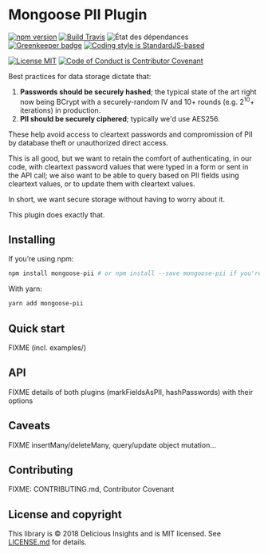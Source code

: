 # Mongoose PII Plugin

[![npm version](https://badge.fury.io/js/mongoose-pii.svg)](https://npmjs.com/package/mongoose-pii)
[![Build Travis](https://img.shields.io/travis/deliciousinsights/mongoose-pii.svg)](https://travis-ci.org/deliciousinsights/mongoose-pii)
![État des dépendances](https://img.shields.io/david/deliciousinsights/mongoose-pii.svg)
[![Greenkeeper badge](https://badges.greenkeeper.io/deliciousinsights/mongoose-pii.svg)](https://greenkeeper.io/)
[![Coding style is StandardJS-based](https://img.shields.io/badge/style-standard-brightgreen.svg)](https://standardjs.com/)

[![License MIT](https://img.shields.io/github/license/deliciousinsights/mongoose-pii.svg)](https://en.wikipedia.org/wiki/MIT_License)
[![Code of Conduct is Contributor Covenant](https://img.shields.io/badge/code%20of%20conduct-contributor%20covenant-brightgreen.svg)](http://contributor-covenant.org/version/1/4/)

Best practices for data storage dictate that:

1. **Passwords should be securely hashed**; the typical state of the art right now being BCrypt with a securely-random IV and 10+ rounds (e.g. 2<sup>10</sup>+ iterations) in production.
2. **PII should be securely ciphered**; typically we'd use AES256.

These help avoid access to cleartext passwords and compromission of PII by database theft or unauthorized direct access.

This is all good, but we want to retain the comfort of authenticating, in our code, with cleartext password values that were typed in a form or sent in the API call; we also want to be able to query based on PII fields using cleartext values, or to update them with cleartext values.

In short, we want secure storage without having to worry about it.

This plugin does exactly that.

## Installing

If you’re using npm:

```bash
npm install mongoose-pii # or npm install --save mongoose-pii if you're running npm < 5.x
```

With yarn:

```bash
yarn add mongoose-pii
```

## Quick start

FIXME (incl. examples/)

## API

FIXME details of both plugins (markFieldsAsPII, hashPasswords) with their options

## Caveats

FIXME insertMany/deleteMany, query/update object mutation…

## Contributing

FIXME: CONTRIBUTING.md, Contributor Covenant

## License and copyright

This library is © 2018 Delicious Insights and is MIT licensed. See [LICENSE.md](./LICENSE.md) for details.
